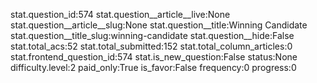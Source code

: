 stat.question_id:574
stat.question__article__live:None
stat.question__article__slug:None
stat.question__title:Winning Candidate
stat.question__title_slug:winning-candidate
stat.question__hide:False
stat.total_acs:52
stat.total_submitted:152
stat.total_column_articles:0
stat.frontend_question_id:574
stat.is_new_question:False
status:None
difficulty.level:2
paid_only:True
is_favor:False
frequency:0
progress:0
